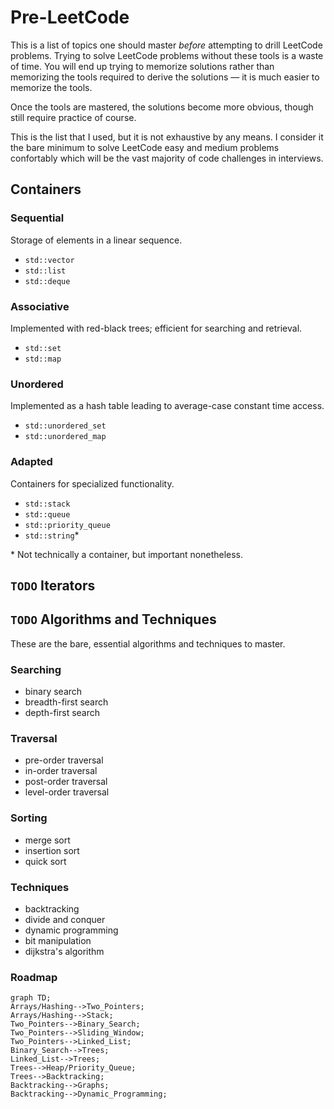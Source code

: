 # Pre-LeetCode

This is a list of topics one should master *before* attempting to drill LeetCode problems. Trying to solve LeetCode problems without these tools is a waste of time. You will end up trying to memorize solutions rather than memorizing the tools required to derive the solutions — it is much easier to memorize the tools.

Once the tools are mastered, the solutions become more obvious, though still require practice of course.

This is the list that I used, but it is not exhaustive by any means. I consider it the bare minimum to solve LeetCode easy and medium problems confortably which will be the vast majority of code challenges in interviews.

## Containers

### Sequential

Storage of elements in a linear sequence.

- `std::vector`
- `std::list`
- `std::deque`

### Associative

Implemented with red-black trees; efficient for searching and retrieval.

- `std::set`
- `std::map`

### Unordered

Implemented as a hash table leading to average-case constant time access.

- `std::unordered_set`
- `std::unordered_map`

### Adapted

Containers for specialized functionality.

- `std::stack`
- `std::queue`
- `std::priority_queue`
- `std::string`*

\* Not technically a container, but important nonetheless.

## `TODO` Iterators

## `TODO` Algorithms and Techniques

These are the bare, essential algorithms and techniques to master.

### Searching

- binary search
- breadth-first search
- depth-first search

### Traversal

- pre-order traversal
- in-order traversal
- post-order traversal
- level-order traversal

### Sorting

- merge sort
- insertion sort
- quick sort

### Techniques

- backtracking
- divide and conquer
- dynamic programming
- bit manipulation
- dijkstra's algorithm

### Roadmap

```mermaid
graph TD;
Arrays/Hashing-->Two_Pointers;
Arrays/Hashing-->Stack;
Two_Pointers-->Binary_Search;
Two_Pointers-->Sliding_Window;
Two_Pointers-->Linked_List;
Binary_Search-->Trees;
Linked_List-->Trees;
Trees-->Heap/Priority_Queue;
Trees-->Backtracking;
Backtracking-->Graphs;
Backtracking-->Dynamic_Programming;
```
